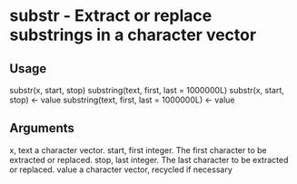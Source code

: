 # substr - Extract or replace substrings in a character vector

## Usage

substr(x, start, stop)
substring(text, first, last = 1000000L)
substr(x, start, stop) <- value
substring(text, first, last = 1000000L) <- value

## Arguments

x, text          a character vector.
start, first     integer. The first character to be extracted or replaced.
stop, last       integer. The last character to be extracted or replaced.
value            a character vector, recycled if necessary
